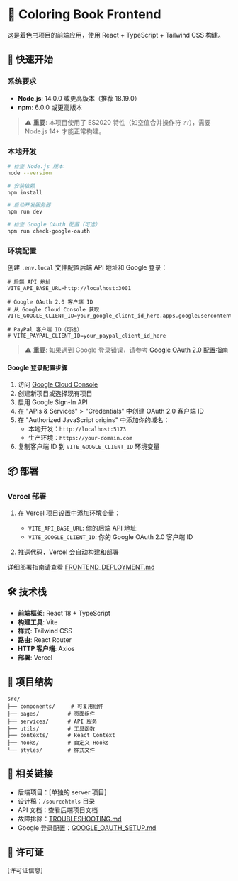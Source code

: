# 🎨 Coloring Book Frontend

这是着色书项目的前端应用，使用 React + TypeScript + Tailwind CSS 构建。

## 🚀 快速开始

### 系统要求

- **Node.js**: 14.0.0 或更高版本（推荐 18.19.0）
- **npm**: 6.0.0 或更高版本

> ⚠️ **重要**: 本项目使用了 ES2020 特性（如空值合并操作符 `??`），需要 Node.js 14+ 才能正常构建。

### 本地开发

```bash
# 检查 Node.js 版本
node --version

# 安装依赖
npm install

# 启动开发服务器
npm run dev

# 检查 Google OAuth 配置（可选）
npm run check-google-oauth
```

### 环境配置

创建 `.env.local` 文件配置后端 API 地址和 Google 登录：

```env
# 后端 API 地址
VITE_API_BASE_URL=http://localhost:3001

# Google OAuth 2.0 客户端 ID
# 从 Google Cloud Console 获取
VITE_GOOGLE_CLIENT_ID=your_google_client_id_here.apps.googleusercontent.com

# PayPal 客户端 ID（可选）
# VITE_PAYPAL_CLIENT_ID=your_paypal_client_id_here
```

> ⚠️ **重要**: 如果遇到 Google 登录错误，请参考 [Google OAuth 2.0 配置指南](./GOOGLE_OAUTH_SETUP.md)

#### Google 登录配置步骤

1. 访问 [Google Cloud Console](https://console.cloud.google.com/)
2. 创建新项目或选择现有项目
3. 启用 Google Sign-In API
4. 在 "APIs & Services" > "Credentials" 中创建 OAuth 2.0 客户端 ID
5. 在 "Authorized JavaScript origins" 中添加你的域名：
   - 本地开发：`http://localhost:5173`
   - 生产环境：`https://your-domain.com`
6. 复制客户端 ID 到 `VITE_GOOGLE_CLIENT_ID` 环境变量

## 📦 部署

### Vercel 部署

1. 在 Vercel 项目设置中添加环境变量：
   - `VITE_API_BASE_URL`: 你的后端 API 地址
   - `VITE_GOOGLE_CLIENT_ID`: 你的 Google OAuth 2.0 客户端 ID

2. 推送代码，Vercel 会自动构建和部署

详细部署指南请查看 [FRONTEND_DEPLOYMENT.md](./FRONTEND_DEPLOYMENT.md)

## 🛠️ 技术栈

- **前端框架**: React 18 + TypeScript
- **构建工具**: Vite
- **样式**: Tailwind CSS
- **路由**: React Router
- **HTTP 客户端**: Axios
- **部署**: Vercel

## 📁 项目结构

```
src/
├── components/     # 可复用组件
├── pages/         # 页面组件
├── services/      # API 服务
├── utils/         # 工具函数
├── contexts/      # React Context
├── hooks/         # 自定义 Hooks
└── styles/        # 样式文件
```

## 🔗 相关链接

- 后端项目：[单独的 server 项目]
- 设计稿：`/sourcehtmls` 目录
- API 文档：查看后端项目文档
- 故障排除：[TROUBLESHOOTING.md](./TROUBLESHOOTING.md)
- Google 登录配置：[GOOGLE_OAUTH_SETUP.md](./GOOGLE_OAUTH_SETUP.md)

## 📄 许可证

[许可证信息] 